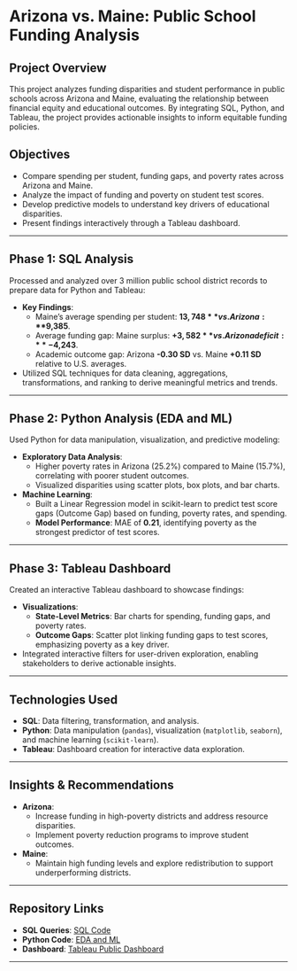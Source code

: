 # Arizona vs. Maine: Public School Funding Analysis

## Project Overview
This project analyzes funding disparities and student performance in public schools across Arizona and Maine, evaluating the relationship between financial equity and educational outcomes. By integrating SQL, Python, and Tableau, the project provides actionable insights to inform equitable funding policies.

## Objectives
- Compare spending per student, funding gaps, and poverty rates across Arizona and Maine.
- Analyze the impact of funding and poverty on student test scores.
- Develop predictive models to understand key drivers of educational disparities.
- Present findings interactively through a Tableau dashboard.

---

## Phase 1: SQL Analysis
Processed and analyzed over 3 million public school district records to prepare data for Python and Tableau:
- **Key Findings**:
  - Maine’s average spending per student: **$13,748** vs. Arizona: **$9,385**.
  - Average funding gap: Maine surplus: **+$3,582** vs. Arizona deficit: **-$4,243**.
  - Academic outcome gap: Arizona **-0.30 SD** vs. Maine **+0.11 SD** relative to U.S. averages.
- Utilized SQL techniques for data cleaning, aggregations, transformations, and ranking to derive meaningful metrics and trends.

---

## Phase 2: Python Analysis (EDA and ML)
Used Python for data manipulation, visualization, and predictive modeling:
- **Exploratory Data Analysis**:
  - Higher poverty rates in Arizona (25.2%) compared to Maine (15.7%), correlating with poorer student outcomes.
  - Visualized disparities using scatter plots, box plots, and bar charts.
- **Machine Learning**:
  - Built a Linear Regression model in scikit-learn to predict test score gaps (Outcome Gap) based on funding, poverty rates, and spending.
  - **Model Performance**: MAE of **0.21**, identifying poverty as the strongest predictor of test scores.

---

## Phase 3: Tableau Dashboard
Created an interactive Tableau dashboard to showcase findings:
- **Visualizations**:
  - **State-Level Metrics**: Bar charts for spending, funding gaps, and poverty rates.
  - **Outcome Gaps**: Scatter plot linking funding gaps to test scores, emphasizing poverty as a key driver.
- Integrated interactive filters for user-driven exploration, enabling stakeholders to derive actionable insights.

---

## Technologies Used
- **SQL**: Data filtering, transformation, and analysis.
- **Python**: Data manipulation (`pandas`), visualization (`matplotlib`, `seaborn`), and machine learning (`scikit-learn`).
- **Tableau**: Dashboard creation for interactive data exploration.

---

## Insights & Recommendations
- **Arizona**:
  - Increase funding in high-poverty districts and address resource disparities.
  - Implement poverty reduction programs to improve student outcomes.
- **Maine**:
  - Maintain high funding levels and explore redistribution to support underperforming districts.

---

## Repository Links
- **SQL Queries**: [SQL Code](./sql_queries.sql)
- **Python Code**: [EDA and ML](./eda_ml_analysis.ipynb)
- **Dashboard**: [Tableau Public Dashboard](#)

---
